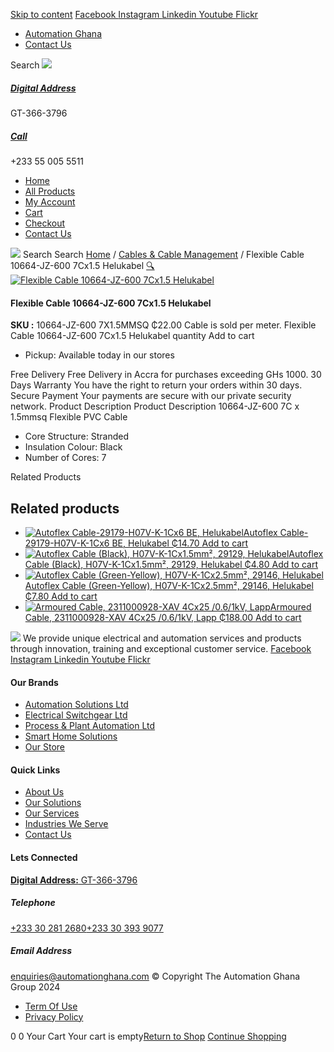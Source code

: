 [Skip to content](https://store.automationghana.com/product/flexible-cable-10664-jz-600-7cx1-5-helukabel/#content)
[ Facebook ](https://www.facebook.com/automationgh/) [ Instagram ](https://www.instagram.com/automationgh/) [ Linkedin ](https://www.linkedin.com/company/the-automation-ghana-limited/) [ Youtube ](https://www.youtube.com/channel/UCurrRDUSm5oIW39VXjn1u0w) [ Flickr ](https://www.flickr.com/photos/181794037@N07/)
  * [ Automation Ghana ](https://automationghana.com)
  * [ Contact Us ](https://store.automationghana.com/contact/)


Search
[ ![](https://store.automationghana.com/wp-content/uploads/2024/04/Website-TAGG-Logo-BLUE.png) ](https://store.automationghana.com/)
[ ](https://maps.app.goo.gl/m4xeaagWCNbLk4jM6)
#####  [ Digital Address ](https://maps.app.goo.gl/m4xeaagWCNbLk4jM6)
GT-366-3796 
[ ](tel:+233550055511)
#####  [ Call ](tel:+233550055511)
+233 55 005 5511 
  * [Home](https://store.automationghana.com/)
  * [All Products](https://store.automationghana.com/shop/)
  * [My Account](https://store.automationghana.com/my-account/)
  * [Cart](https://store.automationghana.com/cart/)
  * [Checkout](https://store.automationghana.com/checkout/)
  * [Contact Us](https://store.automationghana.com/contact/)


[![](https://store.automationghana.com/wp-content/uploads/2024/04/AutomationGhana_logo_white.png)](https://store.automationghana.com)
Search
Search
[Home](https://store.automationghana.com) / [Cables & Cable Management](https://store.automationghana.com/product-category/cables-cable-management/) / Flexible Cable 10664-JZ-600 7Cx1.5 Helukabel
[🔍](https://store.automationghana.com/product/flexible-cable-10664-jz-600-7cx1-5-helukabel/)
[![Flexible Cable 10664-JZ-600 7Cx1.5 Helukabel](https://store.automationghana.com/wp-content/uploads/2020/04/JZ-600.jpg)](https://store.automationghana.com/wp-content/uploads/2020/04/JZ-600.jpg)
####  Flexible Cable 10664-JZ-600 7Cx1.5 Helukabel 
**SKU :** 10664-JZ-600 7X1.5MMSQ 
₵22.00
Cable is sold per meter.
Flexible Cable 10664-JZ-600 7Cx1.5 Helukabel quantity
Add to cart
  * Pickup: Available today in our stores


Free Delivery 
Free Delivery in Accra for purchases exceeding GHs 1000. 
30 Days Warranty 
You have the right to return your orders within 30 days. 
Secure Payment 
Your payments are secure with our private security network. 
Product Description
Product Description
10664-JZ-600 7C x 1.5mmsq Flexible PVC Cable 
  * Core Structure: Stranded
  * Insulation Colour: Black
  * Number of Cores: 7


Related Products 
## Related products
  * [![Autoflex Cable-29179-H07V-K-1Cx6 BE, Helukabel](https://store.automationghana.com/wp-content/uploads/2019/12/CABLES-4-300x300.jpg)Autoflex Cable-29179-H07V-K-1Cx6 BE, Helukabel ₵14.70 ](https://store.automationghana.com/product/autoflex-cable-29179-h07v-k-1cx6-be-helukabel/)
[Add to cart](https://store.automationghana.com/product/flexible-cable-10664-jz-600-7cx1-5-helukabel/?add-to-cart=1473)
  * [![Autoflex Cable \(Black\), H07V-K-1Cx1.5mm², 29129, Helukabel](https://store.automationghana.com/wp-content/uploads/2019/12/CABLES-3-300x300.jpg)Autoflex Cable (Black), H07V-K-1Cx1.5mm², 29129, Helukabel ₵4.80 ](https://store.automationghana.com/product/autoflex-cable-29129-h07v-k-1cx1-5-blk-helukabel/)
[Add to cart](https://store.automationghana.com/product/flexible-cable-10664-jz-600-7cx1-5-helukabel/?add-to-cart=1460)
  * [![Autoflex Cable \(Green-Yellow\), H07V-K-1Cx2.5mm², 29146, Helukabel](https://store.automationghana.com/wp-content/uploads/2019/12/CABLES-2-300x300.jpg)Autoflex Cable (Green-Yellow), H07V-K-1Cx2.5mm², 29146, Helukabel ₵7.80 ](https://store.automationghana.com/product/autoflex-cable-29146-h07v-k-1cx2-5-y-g-helukabel/)
[Add to cart](https://store.automationghana.com/product/flexible-cable-10664-jz-600-7cx1-5-helukabel/?add-to-cart=1464)
  * [![Armoured Cable, 2311000928-XAV 4Cx25 /0.6/1kV, Lapp](https://store.automationghana.com/wp-content/uploads/2019/12/Armoured-cable-300x300.jpg)Armoured Cable, 2311000928-XAV 4Cx25 /0.6/1kV, Lapp ₵188.00 ](https://store.automationghana.com/product/armoured-cable-2311000928-xav-4cx25-0-6-1kv-lapp/)
[Add to cart](https://store.automationghana.com/product/flexible-cable-10664-jz-600-7cx1-5-helukabel/?add-to-cart=1456)


![](https://store.automationghana.com/wp-content/uploads/2024/04/AutomationGhana_logo_white.png)
We provide unique electrical and automation services and products through innovation, training and exceptional customer service.
[ Facebook ](https://www.facebook.com/automationgh/) [ Instagram ](https://www.instagram.com/automationgh/) [ Linkedin ](https://www.linkedin.com/company/the-automation-ghana-limited/) [ Youtube ](https://www.youtube.com/channel/UCurrRDUSm5oIW39VXjn1u0w) [ Flickr ](https://www.flickr.com/photos/181794037@N07/)
#### Our Brands
  * [ Automation Solutions Ltd ](https://store.automationghana.com/product/flexible-cable-10664-jz-600-7cx1-5-helukabel/)
  * [ Electrical Switchgear Ltd ](https://store.automationghana.com/product/flexible-cable-10664-jz-600-7cx1-5-helukabel/)
  * [ Process & Plant Automation Ltd ](https://store.automationghana.com/product/flexible-cable-10664-jz-600-7cx1-5-helukabel/)
  * [ Smart Home Solutions ](https://store.automationghana.com/product/flexible-cable-10664-jz-600-7cx1-5-helukabel/)
  * [ Our Store ](https://store.automationghana.com/product/flexible-cable-10664-jz-600-7cx1-5-helukabel/)


#### Quick Links
  * [ About Us ](https://store.automationghana.com/product/flexible-cable-10664-jz-600-7cx1-5-helukabel/)
  * [ Our Solutions ](https://store.automationghana.com/product/flexible-cable-10664-jz-600-7cx1-5-helukabel/)
  * [ Our Services ](https://store.automationghana.com/product/flexible-cable-10664-jz-600-7cx1-5-helukabel/)
  * [ Industries We Serve ](https://store.automationghana.com/product/flexible-cable-10664-jz-600-7cx1-5-helukabel/)
  * [ Contact Us ](https://store.automationghana.com/product/flexible-cable-10664-jz-600-7cx1-5-helukabel/)


#### Lets Connected
[**Digital Address:** GT-366-3796](https://maps.app.goo.gl/m4xeaagWCNbLk4jM6)
#####  Telephone 
[ +233 30 281 2680](tel:+233302812680)[+233 30 393 9077](https://store.automationghana.com/product/flexible-cable-10664-jz-600-7cx1-5-helukabel/+233303939077)
#####  Email Address 
enquiries@automationghana.com 
© Copyright The Automation Ghana Group 2024
  * [ Term Of Use ](https://store.automationghana.com/product/flexible-cable-10664-jz-600-7cx1-5-helukabel/)
  * [ Privacy Policy ](https://store.automationghana.com/product/flexible-cable-10664-jz-600-7cx1-5-helukabel/)


0
0
Your Cart
Your cart is empty[Return to Shop](https://store.automationghana.com/shop/)
[Continue Shopping](https://store.automationghana.com/product/flexible-cable-10664-jz-600-7cx1-5-helukabel/)
